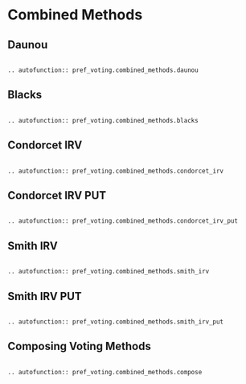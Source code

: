 Combined Methods
=======================================

## Daunou

```{eval-rst}

.. autofunction:: pref_voting.combined_methods.daunou

```

## Blacks

```{eval-rst}

.. autofunction:: pref_voting.combined_methods.blacks

```

## Condorcet IRV

```{eval-rst}

.. autofunction:: pref_voting.combined_methods.condorcet_irv

```

## Condorcet IRV PUT

```{eval-rst}

.. autofunction:: pref_voting.combined_methods.condorcet_irv_put

```

## Smith IRV

```{eval-rst}

.. autofunction:: pref_voting.combined_methods.smith_irv

```

## Smith IRV PUT

```{eval-rst}

.. autofunction:: pref_voting.combined_methods.smith_irv_put

```

## Composing Voting Methods

```{eval-rst}

.. autofunction:: pref_voting.combined_methods.compose

```
